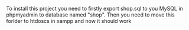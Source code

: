 To install this project you need to firstly export shop.sql to you MySQL in phpmyadmin to database named "shop". Then you need to move this forlder to htdoscs in xampp and now it should work
